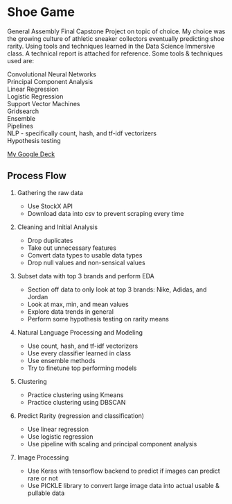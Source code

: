 # Shoe Game
General Assembly Final Capstone Project on topic of choice. My choice was the growing culture of athletic sneaker collectors eventually predicting shoe rarity. Using tools and techniques learned in the Data Science Immersive class. A technical report is attached for reference. Some tools & techniques used are:

Convolutional Neural Networks\
Principal Component Analysis\
Linear Regression\
Logistic Regression\
Support Vector Machines\
Gridsearch\
Ensemble\
Pipelines\
NLP - specifically count, hash, and tf-idf vectorizers\
Hypothesis testing

[My Google Deck](https://docs.google.com/presentation/d/1UOJk8wIvOb7Ah7lUZBQpM79HJMvQfFRcrlScOc5kc74/edit?usp=sharing)

## Process Flow
1. Gathering the raw data
    - Use StockX API
    - Download data into csv to prevent scraping every time

2. Cleaning and Initial Analysis
    - Drop duplicates
    - Take out unnecessary features
    - Convert data types to usable data types
    - Drop null values and non-sensical values

3. Subset data with top 3 brands and perform EDA
    - Section off data to only look at top 3 brands: Nike, Adidas, and Jordan
    - Look at max, min, and mean values
    - Explore data trends in general
    - Perform some hypothesis testing on rarity means

4. Natural Language Processing and Modeling
    - Use count, hash, and tf-idf vectorizers
    - Use every classifier learned in class
    - Use ensemble methods
    - Try to finetune top performing models

5. Clustering
    - Practice clustering using Kmeans
    - Practice clustering using DBSCAN

6. Predict Rarity (regression and classification)
    - Use linear regression
    - Use logistic regression
    - Use pipeline with scaling and principal component analysis

7. Image Processing
    - Use Keras with tensorflow backend to predict if images can predict rare or not
    - Use PICKLE library to convert large image data into actual usable & pullable data
